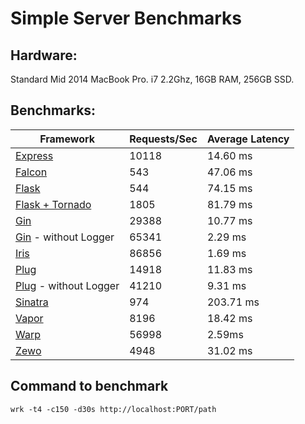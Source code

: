 # Simple Server Benchmarks

## Hardware:
Standard Mid 2014 MacBook Pro. i7 2.2Ghz, 16GB RAM, 256GB SSD.

## Benchmarks:
Framework | Requests/Sec | Average Latency
----|---|----
[Express](https://github.com/expressjs/express) | 10118 | 14.60 ms
[Falcon](https://github.com/falconry/falcon) | 543 | 47.06 ms
[Flask](https://github.com/pallets/flask) | 544 | 74.15 ms
[Flask + Tornado](https://github.com/tornadoweb/tornado) | 1805 | 81.79 ms
[Gin](https://github.com/gin-gonic/gin) | 29388 | 10.77 ms
[Gin](https://github.com/gin-gonic/gin) - without Logger | 65341 | 2.29 ms
[Iris](https://github.com/kataras/iris) |  86856 | 1.69 ms
[Plug](https://github.com/elixir-lang/plug) | 14918 | 11.83 ms
[Plug](https://github.com/elixir-lang/plug) - without Logger | 41210 | 9.31 ms
[Sinatra](https://github.com/sinatra/sinatra) | 974 | 203.71 ms
[Vapor](https://github.com/qutheory/vapor) | 8196 | 18.42 ms
[Warp](https://hackage.haskell.org/package/warp-3.2.6) | 56998 | 2.59ms
[Zewo](https://github.com/Zewo/Zewo) | 4948 | 31.02 ms

## Command to benchmark
    wrk -t4 -c150 -d30s http://localhost:PORT/path
